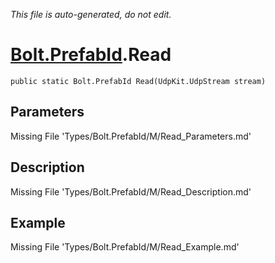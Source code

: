 *This file is auto-generated, do not edit.*

# [Bolt.PrefabId](Types/Bolt.PrefabId.md).Read
`public static Bolt.PrefabId Read(UdpKit.UdpStream stream)`
## Parameters
Missing File 'Types/Bolt.PrefabId/M/Read_Parameters.md'
## Description
Missing File 'Types/Bolt.PrefabId/M/Read_Description.md'
## Example
Missing File 'Types/Bolt.PrefabId/M/Read_Example.md'
